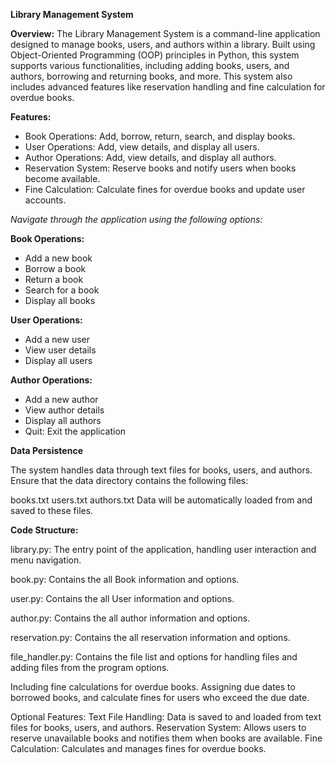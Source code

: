 **Library Management System**

**Overview:**
The Library Management System is a command-line application designed to manage books, users, and authors within a library. Built using Object-Oriented Programming (OOP) principles in Python, this system supports various functionalities, including adding books, users, and authors, borrowing and returning books, and more. This system also includes advanced features like reservation handling and fine calculation for overdue books.

**Features:**
- Book Operations: Add, borrow, return, search, and display books.
- User Operations: Add, view details, and display all users.
- Author Operations: Add, view details, and display all authors.
- Reservation System: Reserve books and notify users when books become available.
- Fine Calculation: Calculate fines for overdue books and update user accounts.

*Navigate through the application using the following options:*

**Book Operations:**

- Add a new book
- Borrow a book
- Return a book
- Search for a book
- Display all books

**User Operations:**

- Add a new user
- View user details
- Display all users

**Author Operations:**

- Add a new author
- View author details
- Display all authors
- Quit: Exit the application

**Data Persistence**

The system handles data through text files for books, users, and authors. Ensure that the data directory contains the following files:

books.txt
users.txt
authors.txt
Data will be automatically loaded from and saved to these files.

**Code Structure:**

library.py: The entry point of the application, handling user interaction and menu navigation.

book.py: Contains the all Book information and options.

user.py: Contains the all User information and options.

author.py: Contains the all author information and options. 

reservation.py: Contains the all reservation information and options.

file_handler.py: Contains the file list and options for handling files and adding files from the program options. 

Including fine calculations for overdue books. Assigning due dates to borrowed books, and calculate fines for users who exceed the due date. 

Optional Features:
Text File Handling: Data is saved to and loaded from text files for books, users, and authors.
Reservation System: Allows users to reserve unavailable books and notifies them when books are available.
Fine Calculation: Calculates and manages fines for overdue books.